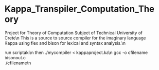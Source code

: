 # Kappa_Transpiler_Computation_Theory
Project for Theory of Computation Subject of Technical University of Crete\n
This is a source to source compiler for the imaginary language Kappa using flex and bison for lexical and syntax analysis.\n

run scriptaki\n
then ./mycompiler < kappaproject.ka\n
gcc -o cfilename bisonout.c\
./cfilename\n

